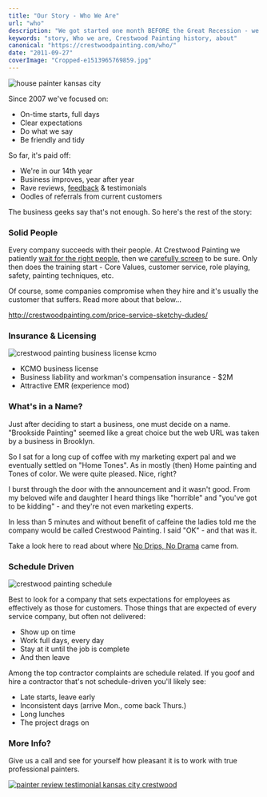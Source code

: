 ```yaml
---
title: "Our Story - Who We Are"
url: "who"
description: "We got started one month BEFORE the Great Recession - we're still here, employing great people and getting great reviews. Check us out!"
keywords: "story, Who we are, Crestwood Painting history, about"
canonical: "https://crestwoodpainting.com/who/"
date: "2011-09-27"
coverImage: "Cropped-e1513965769859.jpg"
---
```


![house painter kansas city](images/Cropped-e1513965769859.jpg)

Since 2007 we've focused on:

- On-time starts, full days
- Clear expectations
- Do what we say
- Be friendly and tidy

So far, it's paid off:

- We're in our 14th year
- Business improves, year after year
- Rave reviews, [feedback](/reviews/) & testimonials
- Oodles of referrals from current customers

The business geeks say that's not enough. So here's the rest of the story:

### Solid People

Every company succeeds with their people. At Crestwood Painting we patiently [wait for the right people,](/crestwood-people/) then we [carefully screen](#background) to be sure. Only then does the training start - Core Values, customer service, role playing, safety, painting techniques, etc.

Of course, some companies compromise when they hire and it's usually the customer that suffers. Read more about that below...

http://crestwoodpainting.com/price-service-sketchy-dudes/

### Insurance & Licensing

![crestwood painting business license kcmo](images/KCMO-biz-license-e1513961088421-150x150.jpeg)

- KCMO business license
- Business liability and workman's compensation insurance - $2M
- Attractive EMR (experience mod)

### What's in a Name?

Just after deciding to start a business, one must decide on a name. "Brookside Painting" seemed like a great choice but the web URL was taken by a business in Brooklyn.

So I sat for a long cup of coffee with my marketing expert pal and we eventually settled on "Home Tones". As in mostly (then) Home painting and Tones of color. We were quite pleased. Nice, right?

I burst through the door with the announcement and it wasn't good. From my beloved wife and daughter I heard things like "horrible" and "you've got to be kidding" - and they're not even marketing experts.

In less than 5 minutes and without benefit of caffeine the ladies told me the company would be called Crestwood Painting. I said "OK" - and that was it.

Take a look here to read about where [No Drips, No Drama](/crestwood-people/#nodrips) came from.

### Schedule Driven

![crestwood painting schedule](images/Schedule-e1513968886159.jpeg)

Best to look for a company that sets expectations for employees as effectively as those for customers. Those things that are expected of every service company, but often not delivered:

- Show up on time
- Work full days, every day
- Stay at it until the job is complete
- And then leave

Among the top contractor complaints are schedule related. If you goof and hire a contractor that's not schedule-driven you'll likely see:

- Late starts, leave early
- Inconsistent days (arrive Mon., come back Thurs.)
- Long lunches
- The project drags on

### More Info?

Give us a call and see for yourself how pleasant it is to work with true professional painters.

[![painter review testimonial kansas city crestwood](images/Ted-Goff.jpg)](/reviews/)
